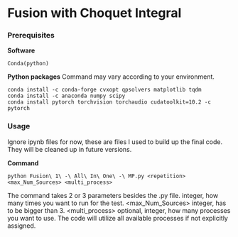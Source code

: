 # Fusion with Choquet Integral

### Prerequisites

**Software**

```
Conda(python)
```

**Python packages**
Command may vary according to your environment.
```
conda install -c conda-forge cvxopt qpsolvers matplotlib tqdm
conda install -c anaconda numpy scipy
conda install pytorch torchvision torchaudio cudatoolkit=10.2 -c pytorch
```

### Usage
Ignore ipynb files for now, these are files I used to build up the final code. They will be cleaned up in future versions.

**Command**
```
python Fusion\ 1\ -\ All\ In\ One\ -\ MP.py <repetition> <max_Num_Sources> <multi_process>
```
The command takes 2 or 3 parameters besides the .py file.
<repetition> integer, how many times you want to run for the test.
<max_Num_Sources> integer, has to be bigger than 3.
<multi_process> optional, integer, how many processes you want to use. The code will utilize all available processes if not explicitly assigned.
